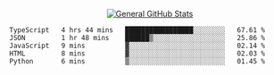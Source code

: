 <p align="center">
  <a href="https://github.com/AndyDevv">
    <img src="https://github-readme-stats.vercel.app/api?username=AndyDevv&custom_title=General%20GitHub%20Stats&theme=aura_dark" alt="General GitHub Stats">
  </a>
</p>

<!--START_SECTION:waka-->
```text
TypeScript   4 hrs 44 mins   █████████████████░░░░░░░░   67.61 % 
JSON         1 hr 48 mins    ██████▒░░░░░░░░░░░░░░░░░░   25.86 % 
JavaScript   9 mins          ▓░░░░░░░░░░░░░░░░░░░░░░░░   02.14 % 
HTML         8 mins          ▓░░░░░░░░░░░░░░░░░░░░░░░░   02.03 % 
Python       6 mins          ▒░░░░░░░░░░░░░░░░░░░░░░░░   01.45 % 
```
<!--END_SECTION:waka-->
